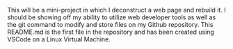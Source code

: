 This will be a mini-project in which I deconstruct a web page and rebuild it. I should be showing off my ability to utilize web developer tools as well as the git command to modify and store files on my Github repository. This README.md is the first file in the repository and has been created using VSCode on a Linux Virtual Machine.